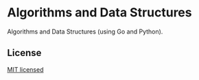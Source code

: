 # Algorithms and Data Structures

Algorithms and Data Structures (using Go and Python).

## License

[MIT licensed](./LICENSE)
